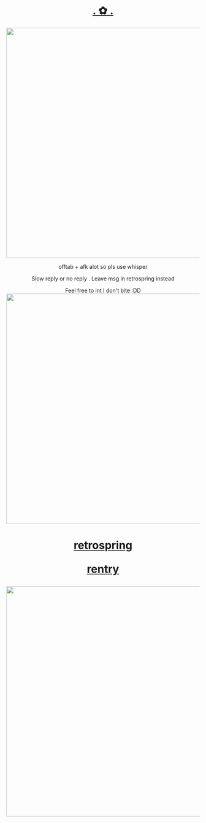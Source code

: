<h1 align="center"></[](i)>


[. ✿ . ](htt)


</h1>

<img src="https://i.imgur.com/dLcLEQ2.png&=80" width="600">
<p align="center">offtab + afk alot so pls use whisper


  <p align="center">Slow reply or no reply . Leave msg in retrospring instead

    
<p align="center">Feel free to int I don't bite :DD
<img Feel free to sit w me if I'm being unaccompanied
<img src="https://i.imgur.com/3HNDQbW.png&=80" width="600">

<h1 align="center"></[](h)>

[retrospring](https://pronouns.cc/@kureomi)

[rentry](https://rentry.co/lunaee)
</h1>
<img src="https://i.imgur.com/zjTkOtf.png&=80" width="600">
